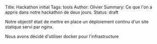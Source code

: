 Title: Hackathon initial
Tags: tools
Author: Olivier
Summary: Ce que l'on a appris dans notre hackathon de deux jours.
Status: draft

Notre objectif était de mettre en place un déploiement continu d'un site statique servi par nginx.

Nous avons décidé d'utiliser docker pour l'infrastructure